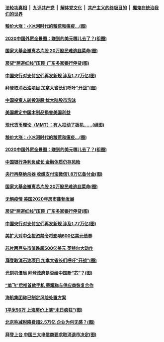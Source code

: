 

####  [法轮功真相](../../../../basic/blob/master/README.md?t=01251301) &nbsp;|&nbsp; [九评共产党](../../../../9ping.md/blob/master/README.md?t=01251301) &nbsp;|&nbsp; [解体党文化](../../../../jtdwh.md/blob/master/README.md?t=01251301)  &nbsp;|&nbsp; [共产主义的终极目的](../../../../gczydzjmd.md/blob/master/README.md?t=01251301) &nbsp;|&nbsp; [魔鬼在统治我们的世界](../../../../mgztzwmdsj.md/blob/master/README.md?t=01251301) 

#### [粮价大涨：小冰河时代的粮荒和瘟疫…(图)](../pages/p5/960243.md?t=01251301) 

#### [2020中国外贸全景图：赚到的美元哪儿去了？(组图)](../pages/p5/960231.md?t=01251301) 

#### [国家大基金撤离芯片股 20万股民难逃韭菜命(图)](../pages/p5/960206.md?t=01251301) 

#### [房贷“两道红线”压顶&nbsp; 广东多家银行停贷(图)](../pages/p5/960160.md?t=01251301) 

#### [中国央行对支付宝们再发新规 涉及1.77万亿(图)](../pages/p5/960135.md?t=01251301) 

#### [拜登取消石油项目 加拿大省长们呼吁“开战”(图)](../pages/p5/960105.md?t=01251301) 

#### [中国投资人转投港股 忧大陆股市泡沫](../pages/p5/960255.md?t=01251301) 

#### [美国裁定中国木制品损害美国利益](../pages/p5/960253.md?t=01251301) 

#### [现代货币理论（MMT）：有人扣动了扳机……(组图)](../pages/p5/960236.md?t=01251301) 

#### [粮价大涨：小冰河时代的粮荒和瘟疫…(图)](../pages/p5/960243.md?t=01251301) 

#### [2020中国外贸全景图：赚到的美元哪儿去了？(组图)](../pages/p5/960231.md?t=01251301) 

#### [中国银行净利负成长 金融体质仍存风险](../pages/p5/960209.md?t=01251301) 

#### [央行再祭绝杀器 收缴支付宝微信1.8万亿备付金(图)](../pages/p5/960207.md?t=01251301) 

#### [国家大基金撤离芯片股 20万股民难逃韭菜命(图)](../pages/p5/960206.md?t=01251301) 

#### [无惧疫情 美国2020年房市蓬勃发展](../pages/p5/960183.md?t=01251301) 

#### [房贷“两道红线”压顶&nbsp; 广东多家银行停贷(图)](../pages/p5/960160.md?t=01251301) 

#### [中国央行对支付宝们再发新规 涉及1.77万亿(图)](../pages/p5/960135.md?t=01251301) 

#### [美扩大对中企投资禁令将影响600亿美元债券](../pages/p5/960138.md?t=01251301) 

#### [芯片两巨头市值跌超500亿美元 英特尔大动作](../pages/p5/960118.md?t=01251301) 

#### [拜登取消石油项目 加拿大省长们呼吁“开战”(图)](../pages/p5/960105.md?t=01251301) 

#### [光刻机僵局 拜登政府是否给中国断“芯”？(图)](../pages/p5/960101.md?t=01251301) 

#### [“单飞”后推首款手机 荣耀称与供应商恢复合作](../pages/p5/960067.md?t=01251301) 

#### [海航集团称已制定风险处置方案](../pages/p5/960048.md?t=01251301) 

#### [1平米56万 上海房价上演“末日疯狂”(图)](../pages/p5/960036.md?t=01251301) 

#### [北京称减税降费超2.5万亿 企业为何无感？(图)](../pages/p5/960011.md?t=01251301) 

#### [拜登上台 中国三大电信商要求取消退市决定(图)](../pages/p5/959987.md?t=01251301) 

